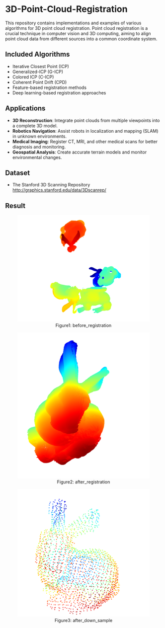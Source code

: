 # 3D-Point-Cloud-Registration
This repository contains implementations and examples of various algorithms for 3D point cloud registration. Point cloud registration is a crucial technique in computer vision and 3D computing, aiming to align point cloud data from different sources into a common coordinate system. 
## Included Algorithms

- Iterative Closest Point (ICP)
- Generalized-ICP (G-ICP)
- Colored ICP (C-ICP)
- Coherent Point Drift (CPD)
- Feature-based registration methods
- Deep learning-based registration approaches

## Applications

- **3D Reconstruction**: Integrate point clouds from multiple viewpoints into a complete 3D model.
- **Robotics Navigation**: Assist robots in localization and mapping (SLAM) in unknown environments.
- **Medical Imaging**: Register CT, MRI, and other medical scans for better diagnosis and monitoring.
- **Geospatial Analysis**: Create accurate terrain models and monitor environmental changes.

## Dataset

- The Stanford 3D Scanning Repository http://graphics.stanford.edu/data/3Dscanrep/

## Result
<figure align="center">
  <img src="figures/before_registration.png" alt="before_registration">
  <figcaption align="center">Figure1: before_registration</figcaption>
</figure>

<figure align="center">
  <img src="figures/after_registration.png" alt="after_registration">
  <figcaption align="center">Figure2: after_registration</figcaption>
</figure>

<figure align="center">
  <img src="figures/after_down_sample.png" alt="after_down_sample">
  <figcaption align="center">Figure3: after_down_sample</figcaption>
</figure>


